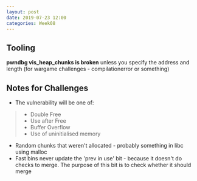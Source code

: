 ```yaml
---
layout: post
date: 2019-07-23 12:00
categories: Week08
---
```


## Tooling

**pwndbg vis_heap_chunks is broken** unless you specify the address and length (for wargame challenges - compilationerror or something)

## Notes for Challenges
* The vulnerability will be one of:
> * Double Free
> * Use after Free
> * Buffer Overflow
> * Use of uninitialised memory

* Random chunks that weren't allocated - probably something in libc using malloc
* Fast bins never update the 'prev in use' bit - because it doesn't do checks to merge. The purpose of this bit is to check whether it should merge
